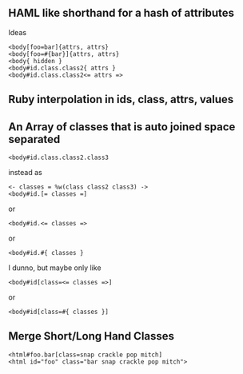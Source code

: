 ## HAML like shorthand for a hash of attributes
Ideas

    <body[foo=bar]{attrs, attrs}
    <body[foo=#{bar}]{attrs, attrs}
    <body{ hidden }
    <body#id.class.class2{ attrs }
    <body#id.class.class2<= attrs =>

## Ruby interpolation in ids, class, attrs, values

## An Array of classes that is auto joined space separated
    <body#id.class.class2.class3

instead as

    <- classes = %w(class class2 class3) ->
    <body#id.[= classes =]

or

    <body#id.<= classes =>

or

    <body#id.#{ classes }

I dunno, but maybe only like

    <body#id[class=<= classes =>]

or

    <body#id[class=#{ classes }]

## Merge Short/Long Hand Classes
    <html#foo.bar[class=snap crackle pop mitch]
    <html id="foo" class="bar snap crackle pop mitch">

